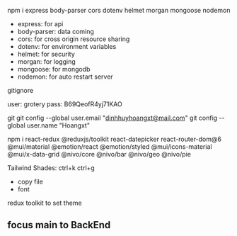 npm i express body-parser cors dotenv helmet morgan mongoose nodemon

- express: for api
- body-parser: data coming
- cors: for cross origin resource sharing
- dotenv: for environment variables
- helmet: for security
- morgan: for logging
- mongoose: for mongodb
- nodemon: for auto restart server

gitignore

user: grotery
pass: B69QeofR4yj71KAO

git
git config --global user.email "dinhhuyhoangxt@mail.com"
git config --global user.name "Hoangxt"

<!-- Front -->

npm i react-redux @reduxjs/toolkit react-datepicker react-router-dom@6 @mui/material @emotion/react @emotion/styled @mui/icons-material @mui/x-data-grid @nivo/core @nivo/bar @nivo/geo @nivo/pie

Tailwind Shades:
ctrl+k ctrl+g

- copy file
- font

redux toolkit to set theme

## focus main to BackEnd

